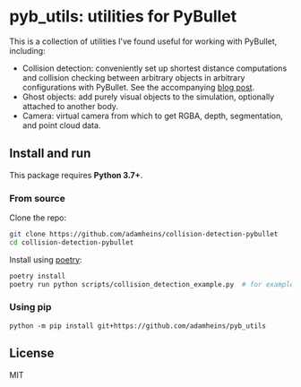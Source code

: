 # pyb_utils: utilities for PyBullet

This is a collection of utilities I've found useful for working with PyBullet,
including:
* Collision detection: conveniently set up shortest distance computations and
  collision checking between arbitrary objects in arbitrary configurations with
  PyBullet. See the accompanying [blog post](https://adamheins.com/blog/collision-detection-pybullet).
* Ghost objects: add purely visual objects to the simulation, optionally
  attached to another body.
* Camera: virtual camera from which to get RGBA, depth, segmentation, and point
  cloud data.

## Install and run
This package requires **Python 3.7+**.

### From source
Clone the repo:
```bash
git clone https://github.com/adamheins/collision-detection-pybullet
cd collision-detection-pybullet
```

Install using [poetry](https://python-poetry.org/):
```bash
poetry install
poetry run python scripts/collision_detection_example.py  # for example
```

### Using pip
```
python -m pip install git+https://github.com/adamheins/pyb_utils
```

## License
MIT
